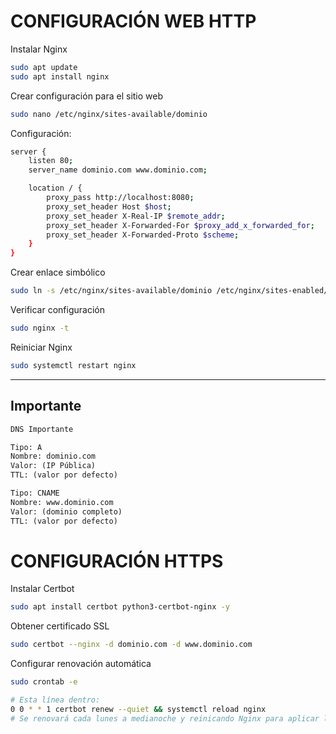 # CONFIGURACIÓN WEB HTTP

Instalar Nginx
```bash
sudo apt update
sudo apt install nginx
```

Crear configuración para el sitio web 
```bash
sudo nano /etc/nginx/sites-available/dominio
```

Configuración:
```bash
server {
    listen 80;
    server_name dominio.com www.dominio.com;

    location / {
        proxy_pass http://localhost:8080;
        proxy_set_header Host $host;
        proxy_set_header X-Real-IP $remote_addr;
        proxy_set_header X-Forwarded-For $proxy_add_x_forwarded_for;
        proxy_set_header X-Forwarded-Proto $scheme;
    }
}
```

Crear enlace simbólico
```bash
sudo ln -s /etc/nginx/sites-available/dominio /etc/nginx/sites-enabled/
```

Verificar configuración
```bash
sudo nginx -t
```

Reiniciar Nginx
```bash
sudo systemctl restart nginx
```

---

## Importante
```txt
DNS Importante

Tipo: A
Nombre: dominio.com
Valor: (IP Pública)
TTL: (valor por defecto)

Tipo: CNAME
Nombre: www.dominio.com
Valor: (dominio completo)
TTL: (valor por defecto)
```

# CONFIGURACIÓN HTTPS

Instalar Certbot
```bash
sudo apt install certbot python3-certbot-nginx -y
```

Obtener certificado SSL
```bash
sudo certbot --nginx -d dominio.com -d www.dominio.com
```

Configurar renovación automática
```bash
sudo crontab -e

# Esta línea dentro:
0 0 * * 1 certbot renew --quiet && systemctl reload nginx
# Se renovará cada lunes a medianoche y reinicando Nginx para aplicar los cambios
```